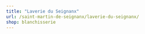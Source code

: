 ```yaml
---
title: "Laverie du Seignanx"
url: /saint-martin-de-seignanx/laverie-du-seignanx/
shop: blanchisserie
---
```

